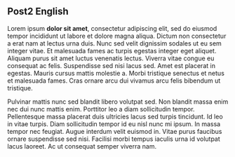 ## Post2 English

Lorem ipsum **dolor sit amet**, consectetur adipiscing elit, sed do eiusmod tempor incididunt ut labore et dolore magna aliqua. Dictum non consectetur a erat nam at lectus urna duis. Nunc sed velit dignissim sodales ut eu sem integer vitae. Et malesuada fames ac turpis egestas integer eget aliquet. Aliquam purus sit amet luctus venenatis lectus. Viverra vitae congue eu consequat ac felis. Suspendisse sed nisi lacus sed. Amet est placerat in egestas. Mauris cursus mattis molestie a. Morbi tristique senectus et netus et malesuada fames. Cras ornare arcu dui vivamus arcu felis bibendum ut tristique.

Pulvinar mattis nunc sed blandit libero volutpat sed. Non blandit massa enim nec dui nunc mattis enim. Porttitor leo a diam sollicitudin tempor. Pellentesque massa placerat duis ultricies lacus sed turpis tincidunt. Id leo in vitae turpis. Diam sollicitudin tempor id eu nisl nunc mi ipsum. In massa tempor nec feugiat. Augue interdum velit euismod in. Vitae purus faucibus ornare suspendisse sed nisi. Facilisi morbi tempus iaculis urna id volutpat lacus laoreet. Ac ut consequat semper viverra nam.
